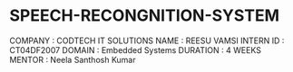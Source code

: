 # SPEECH-RECONGNITION-SYSTEM
COMPANY : CODTECH IT SOLUTIONS NAME : REESU VAMSI INTERN ID : CT04DF2007 DOMAIN : Embedded Systems DURATION : 4 WEEKS MENTOR : Neela Santhosh Kumar
